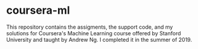 # coursera-ml
This repository contains the assigments, the support code, and my solutions for Coursera's Machine Learning course offered by Stanford University and taught by Andrew Ng. I completed it in the summer of 2019.

